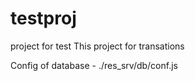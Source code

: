 # testproj
project for test
This project for transations 

Config of database - ./res_srv/db/conf.js

